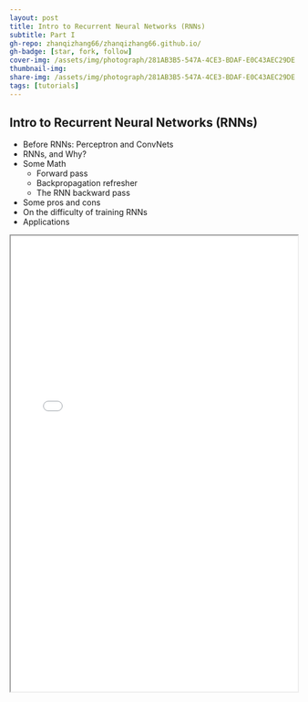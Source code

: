 ```yaml
---
layout: post
title: Intro to Recurrent Neural Networks (RNNs)
subtitle: Part I
gh-repo: zhanqizhang66/zhanqizhang66.github.io/
gh-badge: [star, fork, follow]
cover-img: /assets/img/photograph/281AB3B5-547A-4CE3-BDAF-E0C43AEC29DE.jpg
thumbnail-img:
share-img: /assets/img/photograph/281AB3B5-547A-4CE3-BDAF-E0C43AEC29DE.jpg
tags: [tutorials]
---
```



<h2>Intro to Recurrent Neural Networks (RNNs)</h2>

* Before RNNs: Perceptron and ConvNets
* RNNs, and Why?
* Some Math
  * Forward pass
  * Backpropagation refresher
  * The RNN backward pass
* Some pros and cons
* On the difficulty of training RNNs
* Applications



<iframe width="100%" height="800" src="/files/Intro to RNNs.pdf">


<!-- This is a demo post to show you how to write blog posts with markdown.  I strongly encourage you to [take 5 minutes to learn how to write in markdown](https://markdowntutorial.com/) - it'll teach you how to transform regular text into bold/italics/headings/tables/etc.

**Here is some bold text**

## Here is a secondary heading

Here's a useless table:

| Number | Next number | Previous number |
| :------ |:--- | :--- |
| Five | Six | Four |
| Ten | Eleven | Nine |
| Seven | Eight | Six |
| Two | Three | One |


How about a yummy crepe?

![Crepe](https://s3-media3.fl.yelpcdn.com/bphoto/cQ1Yoa75m2yUFFbY2xwuqw/348s.jpg)

It can also be centered!

![Crepe](https://s3-media3.fl.yelpcdn.com/bphoto/cQ1Yoa75m2yUFFbY2xwuqw/348s.jpg){: .mx-auto.d-block :}

Here's a code chunk:

~~~
var foo = function(x) {
  return(x + 5);
}
foo(3)
~~~

And here is the same code with syntax highlighting:

```javascript
var foo = function(x) {
  return(x + 5);
}
foo(3)
```

And here is the same code yet again but with line numbers:

{% highlight javascript linenos %}
var foo = function(x) {
  return(x + 5);
}
foo(3)
{% endhighlight %}

## Boxes
You can add notification, warning and error boxes like this:

### Notification

{: .box-note}
**Note:** This is a notification box.

### Warning

{: .box-warning}
**Warning:** This is a warning box.

### Error

{: .box-error}
**Error:** This is an error box. -->